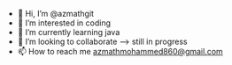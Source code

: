 - 👋 Hi, I’m @azmathgit
- 👀 I’m interested in coding
- 🌱 I’m currently learning java
- 💞️ I’m looking to collaborate --> still in progress
- 📫 How to reach me azmathmohammed860@gmail.com

<!---
azmathgit/azmathgit is a ✨ special ✨ repository because its `README.md` (this file) appears on your GitHub profile.
You can click the Preview link to take a look at your changes.
--->
